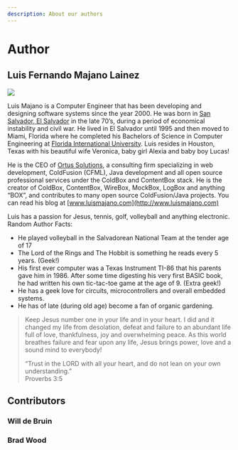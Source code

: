 ```yaml
---
description: About our authors
---
```


# Author

## Luis Fernando Majano Lainez <a href="#luis-fernando-majano-lainez" id="luis-fernando-majano-lainez"></a>

![](<../../.gitbook/assets/assets--LA-UVvG0NM7NpDzssBL--Lk6BFGIHo1oV7R83\_YL--Lk6D1zW4YSdITH86ZYX-Luis F Majano.jpg>)

Luis Majano is a Computer Engineer that has been developing and designing software systems since the year 2000. He was born in [San Salvador, El Salvador](http://en.wikipedia.org/wiki/El\_Salvador) in the late 70’s, during a period of economical instability and civil war. He lived in El Salvador until 1995 and then moved to Miami, Florida where he completed his Bachelors of Science in Computer Engineering at [Florida International University](http://fiu.edu). Luis resides in Houston, Texas with his beautiful wife Veronica, baby girl Alexia and baby boy Lucas!

He is the CEO of [Ortus Solutions](http://www.ortussolutions.com), a consulting firm specializing in web development, ColdFusion (CFML), Java development and all open source professional services under the ColdBox and ContentBox stack. He is the creator of ColdBox, ContentBox, WireBox, MockBox, LogBox and anything “BOX”, and contributes to many open source ColdFusion/Java projects. You can read his blog at [www.luismajano.com](http://www.luismajano.com)

Luis has a passion for Jesus, tennis, golf, volleyball and anything electronic. Random Author Facts:

* He played volleyball in the Salvadorean National Team at the tender age of 17
* The Lord of the Rings and The Hobbit is something he reads every 5 years. (Geek!)
* His first ever computer was a Texas Instrument TI-86 that his parents gave him in 1986. After some time digesting his very first BASIC book, he had written his own tic-tac-toe game at the age of 9. (Extra geek!)
* He has a geek love for circuits, microcontrollers and overall embedded systems.
* He has of late (during old age) become a fan of organic gardening.

> Keep Jesus number one in your life and in your heart. I did and it changed my life from desolation, defeat and failure to an abundant life full of love, thankfulness, joy and overwhelming peace. As this world breathes failure and fear upon any life, Jesus brings power, love and a sound mind to everybody!
>
> “Trust in the LORD with all your heart, and do not lean on your own understanding.” \
> &#x20;Proverbs 3:5

## Contributors <a href="#contributors" id="contributors"></a>

### Will de Bruin <a href="#will-de-bruin" id="will-de-bruin"></a>

### Brad Wood <a href="#brad-wood" id="brad-wood"></a>
